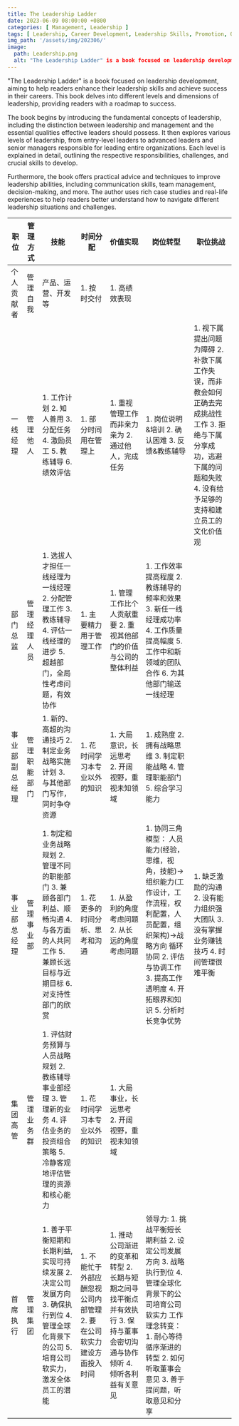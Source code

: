 ```yaml
---
title: The Leadership Ladder
date: 2023-06-09 08:00:00 +0800
categories: [ Management, Leadership ]
tags: [ Leadership, Career Development, Leadership Skills, Promotion, Organizational Success ]
img_path: '/assets/img/202306/'
image:
  path: Leadership.png
  alt: "The Leadership Ladder" is a book focused on leadership development
---
```


"The Leadership Ladder" is a book focused on leadership development, aiming to help readers enhance their leadership
skills and achieve success in their careers. This book delves into different levels and dimensions of leadership,
providing readers with a roadmap to success.

The book begins by introducing the fundamental concepts of leadership, including the distinction between leadership and
management and the essential qualities effective leaders should possess. It then explores various levels of leadership,
from entry-level leaders to advanced leaders and senior managers responsible for leading entire organizations. Each
level is explained in detail, outlining the respective responsibilities, challenges, and crucial skills to develop.

Furthermore, the book offers practical advice and techniques to improve leadership abilities, including communication
skills, team management, decision-making, and more. The author uses rich case studies and real-life experiences to help
readers better understand how to navigate different leadership situations and challenges.

| 职位      | 管理方式   | 技能                                                                                   | 时间分配                                    | 价值实现                                                                  | 岗位转型                                                                                                                | 职位挑战                                                                                        |
|---------|--------|--------------------------------------------------------------------------------------|-----------------------------------------|-----------------------------------------------------------------------|---------------------------------------------------------------------------------------------------------------------|---------------------------------------------------------------------------------------------|
| 个人贡献者   | 管理自我   | 产品、运营、开发等                                                                            | 1\. 按时交付                                | 1\. 高绩效表现                                                             |                                                                                                                     |                                                                                             |
| 一线经理    | 管理他人   | 1\. 工作计划 2. 知人善用 3. 分配任务 4. 激励员工 5. 教练辅导 6. 绩效评估                                     | 1\. 部分时间用在管理上                           | 1\. 重视管理工作而非亲力亲为 2. 通过他人，完成任务                                         | 1\. 岗位说明&培训 2. 确认困难 3. 反馈&教练辅导                                                                                      | 1\. 视下属提出问题为障碍 2. 补救下属工作失误，而非教会如何正确去完成挑战性工作 3. 拒绝与下属分享成功，逃避下属的问题和失败 4. 没有给予足够的支持和建立员工的文化价值观 |
| 部门总监    | 管理经理人员 | 1\. 选拔人才担任一线经理为一线经理 2. 分配管理工作 3. 教练辅导 4. 评估一线经理的进步 5. 超越部门，全局性考虑问题，有效协作              | 1\. 主要精力用于管理工作                          | 1\. 管理工作比个人贡献重要 2. 重视其他部门的价值与公司的整体利益                                  | 1\. 工作效率提高程度 2. 教练辅导的频率和效果 3. 新任一线经理成功率 4. 工作质量提高幅度 5. 工作中和新领域的团队合作 6. 为其他部门输送一线经理                                  |                                                                                             |
| 事业部副总经理 | 管理职能部门 | 1\. 新的、高超的沟通技巧 2. 制定业务战略实施计划 3. 与其他部门写作，同时争夺资源                                       | 1\. 花时间学习本专业以外的知识                       | 1\. 大局意识，长远思考 2. 开阔视野，重视未知领域                                          | 1\. 成熟度 2. 拥有战略思维 3. 制定职能战略 4. 管理职能部门 5. 综合学习能力                                                                     |                                                                                             |
| 事业部总经理  | 管理事业部  | 1\. 制定和业务战略规划 2. 管理不同的职能部门 3. 兼顾各部门利益、顺畅沟通 4. 与各方面的人共同工作 5. 兼顾长远目标与近期目标 6. 对支持性部门的欣赏 | 1\. 花更多的时间分析、思考和沟通                      | 1\. 从盈利的角度考虑问题 2. 从长远的角度考虑问题                                          | 1\. 协同三角模型： 人员能力(经验，思维，视角，技能)→组织能力(工作设计，工作流程，权利配置，人员配置，组织架构)→战略方向 循环协同 2. 评估与协调工作 3. 提高工作透明度 4. 开拓眼界和知识 5. 分析时长竞争优势 | 1\. 缺乏激励的沟通 2. 没有能力组织强大团队 3. 没有掌握业务赚钱技巧 4. 时间管理很难平衡                                         |
| 集团高管    | 管理业务群  | 1\. 评估财务预算与人员战略规划 2. 教练辅导事业部经理 3. 管理新的业务 4. 评估业务的投资组合策略 5. 冷静客观地评估管理的资源和核心能力         | 1\. 花时间学习本专业以外的知识                       | 1\. 大局事业，长远思考 2. 开阔视野，重视未知领域                                          |                                                                                                                     |                                                                                             |
| 首席执行    | 管理集团   | 1\. 善于平衡短期和长期利益,实现可持续发展 2. 决定公司发展方向 3. 确保执行到位 4. 管理全球化背景下的公司 5. 培育公司软实力，激发全体员工的潜能    | 1\. 不能忙于外部应酬忽视公司内部管理 2. 要在公司软实力建设方面投入时间 | 1\. 推动公司渐进的变革和转型 2. 长期与短期之间寻找平衡点并有效执行 3. 保持与董事会密切沟通与协作倾听 4. 倾听各利益有关意见 | 领导力: 1. 挑战平衡短长期利益 2. 设定公司发展方向 3. 战略执行到位 4. 管理全球化背景下的公司培育公司软实力 工作理念转变： 1. 耐心等待循序渐进的转型 2. 如何听取董事会意见 3. 善于提问题，听取意见和分享  |                                                                                             |
